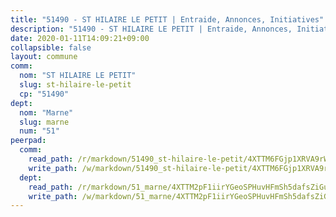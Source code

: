 ```yaml
---
title: "51490 - ST HILAIRE LE PETIT | Entraide, Annonces, Initiatives"
description: "51490 - ST HILAIRE LE PETIT | Entraide, Annonces, Initiatives"
date: 2020-01-11T14:09:21+09:00
collapsible: false
layout: commune
comm:
  nom: "ST HILAIRE LE PETIT"
  slug: st-hilaire-le-petit
  cp: "51490"
dept:
  nom: "Marne"
  slug: marne
  num: "51"
peerpad:
  comm:
    read_path: /r/markdown/51490_st-hilaire-le-petit/4XTTM6FGjp1XRVA9rWLaYKgM6zrGwgMYezBfn8arLGKXLfbpp
    write_path: /w/markdown/51490_st-hilaire-le-petit/4XTTM6FGjp1XRVA9rWLaYKgM6zrGwgMYezBfn8arLGKXLfbpp-K3TgTwbJVE5T7vTMKQcE3y9bocx1qqRBTCgGhjoQrtp3i4dasa2Rs96jaYEXVi1fxeuZwpkBcc4hQ9u1aaShHM6WSr6dq1XRpXGuuxSx1Q4GwwkF8sJFKzb9xUAEaMAm2w4imP5n
  dept:
    read_path: /r/markdown/51_marne/4XTTM2pF1iirYGeoSPHuvHFmSh5dafsZiGuDVqApNYr9W2doe
    write_path: /w/markdown/51_marne/4XTTM2pF1iirYGeoSPHuvHFmSh5dafsZiGuDVqApNYr9W2doe-K3TgV7EpXmd75L5pz6aUTALihWsFeiubyposyfPgz6DbQby3ZQF3gNXaGqeRVGevfRz46yND7Y8QkCv5VozWFj5shZbEokjWNQrdmmsAHCxzuLQj5kuinh4kCdsefHKLdp7xhUwa
---
```


